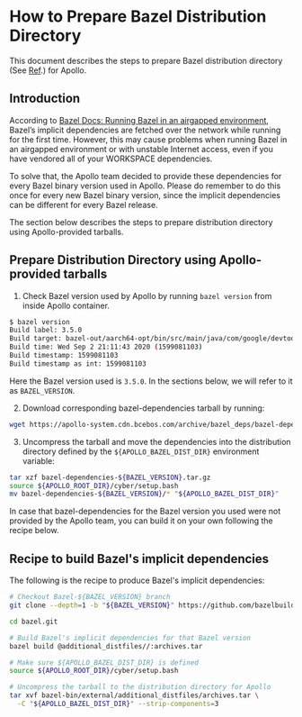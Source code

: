# How to Prepare Bazel Distribution Directory

This document describes the steps to prepare Bazel distribution directory (See
[Ref](https://docs.bazel.build/versions/master/guide.html#distribution-files-directories).)
for Apollo.

## Introduction

According to
[Bazel Docs: Running Bazel in an airgapped environment](https://docs.bazel.build/versions/master/guide.html#running-bazel-in-an-airgapped-environment),
Bazel’s implicit dependencies are fetched over the network while running for the
first time. However, this may cause problems when running Bazel in an airgapped
environment or with unstable Internet access, even if you have vendored all of
your WORKSPACE dependencies.

To solve that, the Apollo team decided to provide these dependencies for every
Bazel binary version used in Apollo. Please do remember to do this once for
every new Bazel binary version, since the implicit dependencies can be different
for every Bazel release.

The section below describes the steps to prepare distribution directory using
Apollo-provided tarballs.

## Prepare Distribution Directory using Apollo-provided tarballs

1. Check Bazel version used by Apollo by running `bazel version` from inside
   Apollo container.

```bash
$ bazel version
Build label: 3.5.0
Build target: bazel-out/aarch64-opt/bin/src/main/java/com/google/devtools/build/lib/bazel/BazelServer_deploy.jar
Build time: Wed Sep 2 21:11:43 2020 (1599081103)
Build timestamp: 1599081103
Build timestamp as int: 1599081103
```

Here the Bazel version used is `3.5.0`. In the sections below, we will refer to
it as `BAZEL_VERSION`.

2. Download corresponding bazel-dependencies tarball by running:

```bash
wget https://apollo-system.cdn.bcebos.com/archive/bazel_deps/bazel-dependencies-${BAZEL_VERSION}.tar.gz
```

3. Uncompress the tarball and move the dependencies into the distribution
   directory defined by the `${APOLLO_BAZEL_DIST_DIR}` environment variable:

```bash
tar xzf bazel-dependencies-${BAZEL_VERSION}.tar.gz
source ${APOLLO_ROOT_DIR}/cyber/setup.bash
mv bazel-dependencies-${BAZEL_VERSION}/* "${APOLLO_BAZEL_DIST_DIR}"
```

In case that bazel-dependencies for the Bazel version you used were not provided
by the Apollo team, you can build it on your own following the recipe below.

## Recipe to build Bazel's implicit dependencies

The following is the recipe to produce Bazel's implicit dependencies:

```bash
# Checkout Bazel-${BAZEL_VERSION} branch
git clone --depth=1 -b "${BAZEL_VERSION}" https://github.com/bazelbuild/bazel bazel.git

cd bazel.git

# Build Bazel's implicit dependencies for that Bazel version
bazel build @additional_distfiles//:archives.tar

# Make sure ${APOLLO_BAZEL_DIST_DIR} is defined
source ${APOLLO_ROOT_DIR}/cyber/setup.bash

# Uncompress the tarball to the distribution directory for Apollo
tar xvf bazel-bin/external/additional_distfiles/archives.tar \
  -C "${APOLLO_BAZEL_DIST_DIR}" --strip-components=3
```

